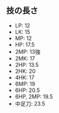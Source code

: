 ## 技の長さ

- LP: 12
- LK: 15
- MP: 12
- HP: 17.5
- 2MP: 13強
- 2MK: 17
- 2HP: 13.5
- 2HK: 20
- 4HK: 17
- 6MP: 19
- 6HP: 20.5
- 6HP, 2MP: 19.5
- 中足刀: 23.5
